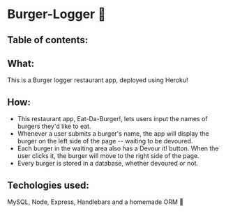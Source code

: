# Burger-Logger 🍔

## Table of contents:

## What:
This is a Burger logger restaurant app, deployed using Heroku!

## How:
* This restaurant app, Eat-Da-Burger!, lets users input the names of burgers they'd like to eat. 
* Whenever a user submits a burger's name, the app will display the burger on the left side of the page -- waiting to be devoured.
* Each burger in the waiting area also has a Devour it! button. When the user clicks it, the burger will move to the right side of the page.
* Every burger is stored in a database, whether devoured or not.

## Techologies used:
MySQL, Node, Express, Handlebars and a homemade ORM 🍬